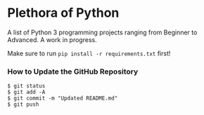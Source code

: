 # Plethora of Python

A list of Python 3 programming projects ranging from Beginner to Advanced. A work in progress.

Make sure to run ```pip install -r requirements.txt``` first!

### How to Update the GitHub Repository

```
$ git status
$ git add -A
$ git commit -m "Updated README.md"
$ git push
```